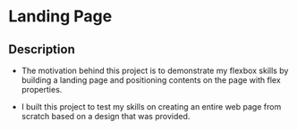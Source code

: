 # Landing Page


## Description

- The motivation behind this project is to demonstrate my flexbox skills by building a landing page and positioning contents on the page with flex properties.

- I built this project to test my skills on creating an entire web page from scratch based on a design that was provided.


